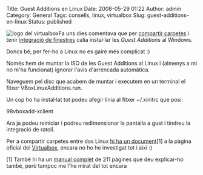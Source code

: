Title: Guest Additions en Linux
Date: 2008-05-29 01:22
Author: admin
Category: General
Tags: consells, linux, virtualbox
Slug: guest-additions-en-linux
Status: published

<img src="http://gil.badall.net/wp-content/uploads/2008/03/vbox.png" data-align="right" alt="logo del virtualbox" />Fa uns dies comentava que per <a href="?p=327" target="_blank" rel="noopener">compartir carpetes</a> i tenir <a href="?p=330" target="_blank" rel="noopener">integració de finestres</a> calia instal·lar les *Guest Additions* al Windows.

Doncs bé, per fer-ho a Linux no es gaire més complicat :)

Només hem de muntar la ISO de les Guest Additions al Linux i (almenys a mi no m'ha funcionat) ignorar l'avís d'arrencada automàtica.

Naveguem pel disc que acabem de muntar i executem en un terminal el fitxer VBoxLinuxAdditions.run.

Un cop ho ha instal·lat tot podeu afegir línia al fitxer ~/.xinitrc que posi:

98vboxadd-xclient

Ara ja podeu reiniciar i podreu redimensionar la pantalla a gust i tindreu la integració de ratolí.

Per a compartir carpetes entre dos Linux <a href="http://virtualbox.org/wiki/Sharing_files_on_OSE" target="_blank" rel="noopener">hi ha un document</a>\[1\] a la pàgina oficial del <a href="http://www.virtualbox.org" target="_blank" rel="noopener">Virtualbox</a>, encara no ho he investigat tot i així :)

\[1\] També hi ha un <a href="http://virtualbox.org/download/1.6.0/UserManual.pdf" target="_blank" rel="noopener">manual complet</a> de 211 pàgines que deu explicar-ho també, però tampoc me l'he mirat del tot encara
